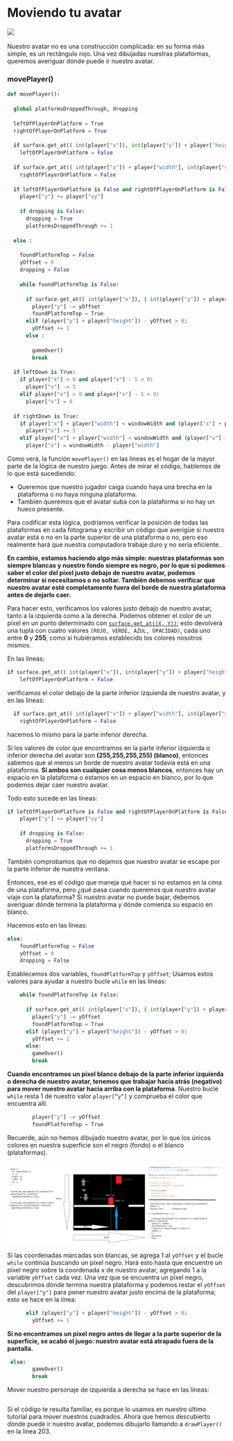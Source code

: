 # Moviendo tu avatar

![](https://media.giphy.com/media/uR6julmSW90mk/giphy.gif)

Nuestro avatar no es una construcción complicada: en su forma más simple, es un rectángulo rojo. Una vez dibujadas nuestras plataformas, queremos averiguar dónde puede ir nuestro avatar. 

### movePlayer()
```python
def movePlayer():
  
  global platformsDroppedThrough, dropping

  leftOfPlayerOnPlatform = True
  rightOfPlayerOnPlatform = True

  if surface.get_at(( int(player["x"]), int(player["y"]) + player["height"])) == (0,0,0,255):
    leftOfPlayerOnPlatform = False

  if surface.get_at(( int(player["x"]) + player["width"], int(player["y"]) + player["height"])) == (0,0,0,255):
    rightOfPlayerOnPlatform = False

  if leftOfPlayerOnPlatform is False and rightOfPlayerOnPlatform is False and (player["y"] + player["height"]) + player["vy"] < windowHeight:
    player["y"] += player["vy"]

    if dropping is False:
      dropping = True
      platformsDroppedThrough += 1

  else :

    foundPlatformTop = False
    yOffset = 0
    dropping = False

    while foundPlatformTop is False:

      if surface.get_at(( int(player["x"]), ( int(player["y"]) + player["height"]) - yOffset )) == (0,0,0,255):
        player["y"] -= yOffset
        foundPlatformTop = True
      elif (player["y"] + player["height"]) - yOffset > 0:
        yOffset += 1
      else :

        gameOver()
        break

  if leftDown is True:
    if player["x"] > 0 and player["x"] - 5 > 0:
      player["x"] -= 5
    elif player["x"] > 0 and player["x"] - 5 < 0:
      player["x"] = 0

  if rightDown is True:
    if player["x"] + player["width"] < windowWidth and (player["x"] + player["width"]) + 5 < windowWidth:
      player["x"] += 5
    elif player["x"] + player["width"] < windowWidth and (player["x"] + player["width"]) + 5 > windowWidth:
      player["x"] = windowWidth - player["width"]
```
Como verá, la función `movePlayer()` en las líneas es el hogar de la mayor parte de la lógica de nuestro juego. Antes de mirar el código, hablemos de lo que está sucediendo: 

- Queremos que nuestro jugador caiga cuando haya una brecha en la plataforma o no haya ninguna plataforma. 
- También queremos que el avatar suba con la plataforma si no hay un hueco presente. 

Para codificar esta lógica, podríamos verificar la posición de todas las plataformas en cada fotograma y escribir un código que averigüe si nuestro avatar está o no en la parte superior de una plataforma o no, pero eso realmente hará que nuestra computadora trabaje duro y no sería eficiente.

**En cambio, estamos haciendo algo más simple: nuestras plataformas son siempre blancas y nuestro fondo siempre es negro, por lo que si podemos saber el color del píxel justo debajo de nuestro avatar, podemos determinar si necesitamos o no soltar. También debemos verificar que nuestro avatar esté completamente fuera del borde de nuestra plataforma antes de dejarlo caer.** 

Para hacer esto, verificamos los valores justo debajo de nuestro avatar, tanto a la izquierda como a la derecha. Podemos obtener el color de un píxel en un punto determinado con [`surface.get_at((X, Y))`](https://www.pygame.org/docs/ref/surface.html?highlight=get_at#pygame.Surface.get_at); esto devolverá una tupla con cuatro valores `(ROJO, VERDE, AZUL, OPACIDAD)`, cada uno entre **0** y **255**, como si hubiéramos establecido los colores nosotros mismos. 

En las líneas:
```python
if surface.get_at(( int(player["x"]), int(player["y"]) + player["height"])) == (0,0,0,255):
    leftOfPlayerOnPlatform = False
```
 verificamos el color debajo de la parte inferior izquierda de nuestro avatar, y en las líneas:
```python
  if surface.get_at(( int(player["x"]) + player["width"], int(player["y"]) + player["height"])) == (0,0,0,255):
    rightOfPlayerOnPlatform = False
```
hacemos lo mismo para la parte inferior derecha. 

Si los valores de color que encontramos en la parte inferior izquierda o inferior derecha del avatar son **(255,255,255,255) (blanco)**, entonces sabemos que al menos un borde de nuestro avatar todavía está en una plataforma. **Si ambos son cualquier cosa menos blancos**, entonces hay un espacio en la plataforma o estamos en un espacio en blanco, por lo que podemos dejar caer nuestro avatar. 

Todo esto sucede en las líneas: 
```python
if leftOfPlayerOnPlatform is False and rightOfPlayerOnPlatform is False and (player["y"] + player["height"]) + player["vy"] < windowHeight:
    player["y"] += player["vy"]

    if dropping is False:
      dropping = True
      platformsDroppedThrough += 1
```
También comprobamos que no dejamos que nuestro avatar se escape por la parte inferior de nuestra ventana.

Entonces, ese es el código que maneja qué hacer si no estamos en la cima de una plataforma, pero ¿qué pasa cuando queremos que nuestro avatar viaje con la plataforma? Si nuestro avatar no puede bajar, debemos averiguar dónde termina la plataforma y dónde comienza su espacio en blanco. 

Hacemos esto en las líneas:

```python
else:
    foundPlatformTop = False
    yOffset = 0
    dropping = False
```
Establecemos dos variables, `foundPlatformTop` y `yOffset`; Usamos estos valores para ayudar a nuestro bucle `while` en las líneas:

```python 
    while foundPlatformTop is False:

      if surface.get_at(( int(player["x"]), ( int(player["y"]) + player["height"]) - yOffset )) == (0,0,0,255):
        player["y"] -= yOffset
        foundPlatformTop = True
      elif (player["y"] + player["height"]) - yOffset > 0:
        yOffset += 1
      else:
        gameOver()
        break
```
**Cuando encontramos un píxel blanco debajo de la parte inferior izquierda o derecha de nuestro avatar, tenemos que trabajar hacia atrás (negativo) para mover nuestro avatar hacia arriba con la plataforma**. Nuestro bucle `while` resta 1 de nuestro valor `player[“y”]` y comprueba el color que encuentra allí. 
```python
        player["y"] -= yOffset
        foundPlatformTop = True
```
Recuerde, aún no hemos dibujado nuestro avatar, por lo que los únicos colores en nuestra superficie son el negro (fondo) o el blanco (plataformas). 

![](https://github.com/Ezzzzzzzzzzzzzz/Taller_PyG/blob/master/PracticasPyG/Practica4/1erVideojuego.png)

Si las coordenadas marcadas son blancas, se agrega 1 al `yOffset` y el bucle `while` continúa buscando un píxel negro. Hará esto hasta que encuentre un píxel negro sobre la coordenada x de nuestro avatar, agregando 1 a la variable `yOffset` cada vez. Una vez que se encuentra un píxel negro, descubrimos dónde termina nuestra plataforma y podemos restar el `yOffset` del `player["y"]` para poner nuestro avatar justo encima de la plataforma; esto se hace en la línea:
```python
      elif (player["y"] + player["height"]) - yOffset > 0:
        yOffset += 1
```
**Si no encontramos un píxel negro antes de llegar a la parte superior de la superficie, se acabó el juego: nuestro avatar está atrapado fuera de la pantalla.**
```python 
 else:
        gameOver()
        break
```
Mover nuestro personaje de izquierda a derecha se hace en las líneas:
```python


```
Si el código te resulta familiar, es porque lo usamos en nuestro último tutorial para mover nuestros cuadrados. Ahora que hemos descubierto dónde puede ir nuestro avatar, podemos dibujarlo llamando a `drawPlayer()` en la línea 203.
<!--stackedit_data:
eyJoaXN0b3J5IjpbLTM4OTIzNjc1MywtMTM2ODMxMjE4NywtMT
I2ODE1MTE3LC01NjE5NTgwMDQsMjU4NjE0NjU3LDM1NzIyMzA3
NCwtMTA0ODM3MjE5MywtMTAyMTIyMTM5MSwtOTg3MjE2MTY4LC
05NTYxMjA4NiwxMDk0Njg5NDk0LC0yNTk2MTk0NDksMTM0OTIw
NDY4NV19
-->